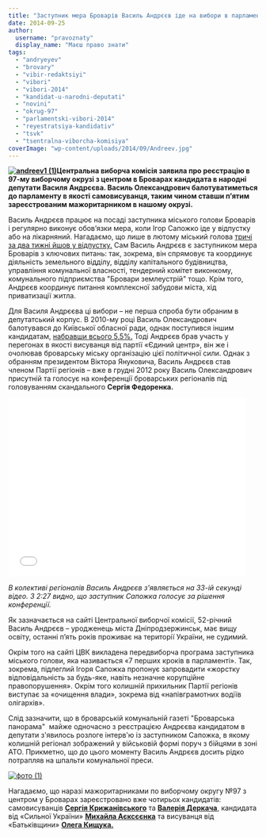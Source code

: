```yaml
---
title: "Заступник мера Броварів Василь Андрєєв іде на вибори в парламент"
date: 2014-09-25
author: 
  username: "pravoznaty"
  display_name: "Маєш право знати"
tags: 
  - "andryeyev"
  - "brovary"
  - "vibir-redaktsiyi"
  - "vibori"
  - "vibori-2014"
  - "kandidat-u-narodni-deputati"
  - "novini"
  - "okrug-97"
  - "parlamentski-vibori-2014"
  - "reyestratsiya-kandidativ"
  - "tsvk"
  - "tsentralna-viborcha-komisiya"
coverImage: "wp-content/uploads/2014/09/Andreev.jpg"
---
```


**[![andreev1 (1)](https://mpz.brovary.org/wp-content/uploads/2014/09/andreev1-1.jpg)](https://mpz.brovary.org/wp-content/uploads/2014/09/andreev1-1.jpg)Центральна виборча комісія заявила про реєстрацію в 97-му виборчому окрузі з центром в Броварах кандидата в народні депутати Василя Андрєєва. Василь Олександрович балотуватиметься до парламенту в якості самовисуванця, таким чином ставши п’ятим зареєстрованим мажоритарником в нашому окрузі.**  

Василь Андрєєв працює на посаді заступника міського голови Броварів і регулярно виконує обов’язки мера, коли Ігор Сапожко іде у відпустку або на лікарняний. Нагадаємо, що лише в лютому міський голова [тричі за два тижні йшов у відпустку.](https://mpz.brovary.org/sapozhko-vtretye-pishov-u-vidpustku-znovu-do-kintsya-tizhnya/) Сам Василь Андрєєв є заступником мера Броварів з ключових питань: так, зокрема, він спрямовує та координує діяльність земельного відділу, відділу капітального будівництва, управління комунальної власності, тендерний комітет виконкому, комунального підприємства "Бровари землеустрій" тощо. Крім того, Андрєєв координує питання комплексної забудови міста, хід приватизації житла.

Для Василя Андрєєва ці вибори – не перша спроба бути обраним в депутатський корпус. В 2010-му році Василь Олександрович балотувався до Київської обласної ради, однак поступився іншим кандидатам, [набравши всього 5,5%.](https://brovary.wordpress.com/2011/08/26/%D1%80%D0%B5%D0%B7%D1%83%D0%BB%D1%8C%D1%82%D0%B0%D1%82%D0%B8-%D0%B2%D0%B8%D0%B1%D0%BE%D1%80%D1%96%D0%B2-%D0%B2-%D0%BA%D0%B8%D1%97%D0%B2%D1%81%D1%8C%D0%BA%D1%83-%D0%BE%D0%B1%D0%BB%D0%B0%D1%81%D0%BD/) Тоді Андрєєв брав участь у перегонах в якості висуванця від партії «Єдиний центр», він же і очолював броварську міську організацію цієї політичної сили. Однак з обранням президентом Віктора Януковича, Василь Андрєєв став членом Партії регіонів – вже в грудні 2012 року Василь Олександрович присутній та голосує на конференції броварських регіоналів під головуванням скандального **Сергія Федоренка.**

<iframe src="//www.youtube.com/embed/44rAT5GvAGU" width="480" height="360" frameborder="0" allowfullscreen="allowfullscreen"></iframe>

_В колективі регіоналів Василь Андрєєв з'являється на 33-ій секунді відео. З 2:27 видно, що заступник Сапожка голосує за рішення конференції._

Як зазначається на сайті Центральної виборчої комісії, 52-річний Василь Андрєєв – уродженець міста Дніпродзержинськ, має вищу освіту, останні п’ять років проживає на території України, не судимий.

Окрім того на сайті ЦВК викладена передвиборча програма заступника міського голови, яка називається «7 перших кроків в парламенті». Так, зокрема, підлеглий Ігоря Сапожка пропонує запровадити «жорстку відповідальність за будь-яке, навіть незначне корупційне правопорушення». Окрім того колишній прихильник Партії регіонів виступає за «очищення влади», зокрема від «напівграмотних водіїв олігархів».

Слід зазначити, що в броварській комунальній газеті "Броварська панорама"  майже одночасно з реєстрацією Андрєєва кандидатом в депутати з'явилось розлоге інтерв'ю із заступником Сапожка, в якому колишній регіонал зображений у військовій формі поруч з бійцями в зоні АТО. Прикметно, що до цього моменту Василь Андрєєв досить рідко потрапляв на шпальти комунальної преси.

[![фото (1)](https://mpz.brovary.org/wp-content/uploads/2014/09/foto-1.jpg)](https://mpz.brovary.org/wp-content/uploads/2014/09/foto-1.jpg)

Нагадаємо, що наразі мажоритарниками по виборчому округу №97 з центром у Броварах зареєстровано вже чотирьох кандидатів: самовисуванців **[Сергія Крижанівського](https://mpz.brovary.org/tsvk-zareyestruvala-u-viborchomu-okruzi-97-samovisuvantsya-sergiya-krizhanivskogo/)** та **[Валерія Деркача](https://mpz.brovary.org/v-okruzi-97-zareyestruvali-shhe-odnogo-samovisuvantsya-valeriya-derkacha/)**, кандидата від «Сильної України» [**Михайла Аєксєєнка**](https://mpz.brovary.org/kandidatom-vid-partiyi-tigipka-stav-chlen-brovarskogo-miskvikonkomu/) та висуванця від «Батьківщини» **[Олега Кищука.](https://mpz.brovary.org/kishhuk-yde-mazhoritarnikom-vid-batkivshhini-v-okruzi-97/)**

